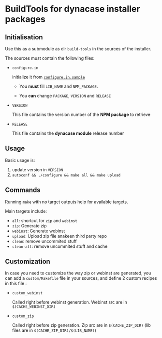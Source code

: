 # BuildTools for dynacase installer packages

## Initialisation

Use this as a submodule as dir `build-tools` in the sources of the installer.

The sources must contain the following files:

-   `configure.in`
    
    initialize it from [`configure.in.sample`](configure.in.sample)
    
    +   You __must__ fill `LIB_NAME` and `NPM_PACKAGE`.
    
    +   You __can__ change `PACKAGE`, `VERSION` and `RELEASE`

-   `VERSION`
    
    This file contains the version number of the __NPM package__ to retrieve

-   `RELEASE`
    
    This file contains the __dynacase module__ release number

## Usage

Basic usage is:

1.  update version in `VERSION`
2.  `autoconf && ./configure && make all && make upload`

## Commands

Running `make` with no target outputs help for available targets.

Main targets include:

-   `all`: shortcut for `zip` and `webinst`
-   `zip`: Generate zip
-   `webinst`: Generate webinst
-   `upload`: Upload zip file anakeen third party repo
-   `clean`: remove uncommited stuff
-   `clean-all`: remove uncommited stuff and cache

## Customization

In case you need to customize the way zip or webinst are generated, you can add a `custom/Makefile` file in your sources,
and define 2 custom recipes in this file :

-   `custom_webinst`
    
    Called right before webinst generation.
    Webinst src are in `$(CACHE_WEBINST_DIR)`
    
-   `custom_zip`
    
    Called right before zip generation.
    Zip src are in `$(CACHE_ZIP_DIR)` (lib files are in `$(CACHE_ZIP_DIR)/$(LIB_NAME)`)